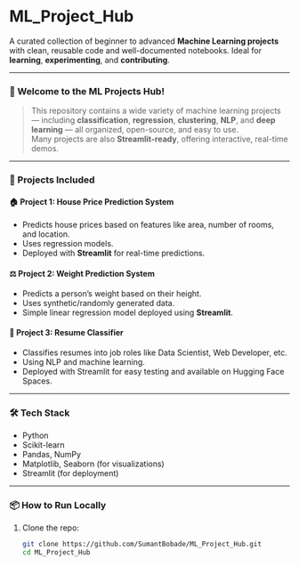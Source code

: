 # ML_Project_Hub

A curated collection of beginner to advanced **Machine Learning projects** with clean, reusable code and well-documented notebooks. Ideal for **learning**, **experimenting**, and **contributing**.

---

### 🚀 Welcome to the ML Projects Hub!

> This repository contains a wide variety of machine learning projects — including **classification**, **regression**, **clustering**, **NLP**, and **deep learning** — all organized, open-source, and easy to use.  
> Many projects are also **Streamlit-ready**, offering interactive, real-time demos.

---

### 📂 Projects Included

#### 🏠 Project 1: House Price Prediction System
- Predicts house prices based on features like area, number of rooms, and location.
- Uses regression models.
- Deployed with **Streamlit** for real-time predictions.

#### ⚖️ Project 2: Weight Prediction System
- Predicts a person’s weight based on their height.
- Uses synthetic/randomly generated data.
- Simple linear regression model deployed using **Streamlit**.

#### 📄 Project 3: Resume Classifier
- Classifies resumes into job roles like Data Scientist, Web Developer, etc.
- Using NLP and machine learning.
- Deployed with Streamlit for easy testing and available on Hugging Face Spaces.

---

### 🛠️ Tech Stack
- Python
- Scikit-learn
- Pandas, NumPy
- Matplotlib, Seaborn (for visualizations)
- Streamlit (for deployment)

---

### 📦 How to Run Locally
1. Clone the repo:
   ```bash
   git clone https://github.com/SumantBobade/ML_Project_Hub.git
   cd ML_Project_Hub
